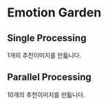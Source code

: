 # Emotion Garden

## Single Processing

1개의 추천이미지를 만듧니다.

## Parallel Processing

10개의 추천이미지를 만듧니다.

